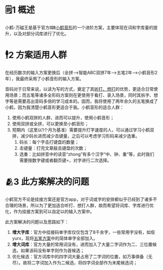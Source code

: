 # 🗒1 概述

小鹤-万磁王是基于官方⌨[小鹤音形](https://google.tigermed.net/url?sa=t&rct=j&q=&esrc=s&source=web&cd=&cad=rja&uact=8&ved=2ahUKEwil3faz5vCFAxVPi68BHQicAt8QFnoECBcQAQ&url=https%3A%2F%2Fflypy.com%2F&usg=AOvVaw3gBahnwrM4WIiTnS9C_eh9&opi=89978449)的一个进阶方案，主要体现在词和字库量的提升，以及对部分词库进行了优化。

# 🕴2 方案适用人群

在经历数次的输入方案更换后（全拼-->智能ABC双拼7年-->五笔2年-->小鹤音形2年），我最终采用了小鹤音形的输入方案。

音码对于日常来说，以读为写的方式，奠定了其<u>听打、想打</u>的优势，更适合日常使用场景；而五笔等诸多全形码方案则在更使用于看打、录入场景，同时其拆字、想字等是需要高出音码多倍的学习成本的。固而，我将使用了两年余久的五笔换成了小鹤，因为我清楚小鹤音形更适合于我。小鹤音形的适合人群：

1. 使用小鹤双拼的人群，进而可以提升，使用小鹤音形；
2. 使用双拼或全拼，可以更换至小鹤音形；
3. 短期内（这里以1个月为基准）需要提升打字速度的人，可以通过学习小鹤双拼，减少码长进而减少击键量，之后可以考虑学习形码来减少选重。
   1. 码长：每个字击打键盘的数量；
   2. 击键量：打完文章敲击键盘的次数；
   3. 选重：比如拼音中的读音“zhong”有多个汉字“中、钟、重”等，此时我们需要按数字键或者翻页键=，对字进行二次选择。



# 🫂3 此方案解决的问题

小鹤官方不论是挂接方案还是官方app，对于词或字的安排都似乎已经到了诸多不合理的场景，所以为了更加适合听打、想打人群，故而希望将词库、字库进行优化，作为挂接方案到可以自定以的输入方案中。

此方案解决的问题以及思路如下：

1. **增大字库**：官方中挂接码单字库仅仅包含了8千余字，一些常用字没有，如伛yurx，现将<u>五笔方案</u>中的简体单字全部加入。
2. **增大词库**：官方大量的常用词没有，进而加入了大量二字词作为二、三位置候选，如果该码没有单字则作为首候选；
3. 优化候选：官方词库中的四字词大量占用了二字词的位置，如万事俱备（无尽）。故将二字词加入作为二候选，将四字词全部作为末尾候选词；